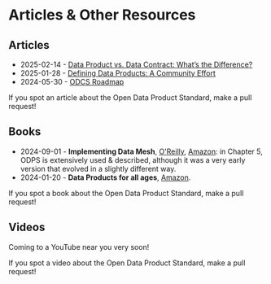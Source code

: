 # Articles & Other Resources

## Articles

* 2025-02-14 - [Data Product vs. Data Contract: What’s the Difference?](https://medium.com/data-mesh-learning/data-product-vs-data-contract-whats-the-difference-d39e82cf8ed3)
* 2025-01-28 - [Defining Data Products: A Community Effort](https://medium.com/data-mesh-learning/defining-data-products-a-community-effort-77363611e5c5)
* 2024-05-30 - [ODCS Roadmap](https://medium.com/abeadata/odcs-roadmap-9b9a17367af4)

If you spot an article about the Open Data Product Standard, make a pull request! 

## Books

* 2024-09-01 - **Implementing Data Mesh**, [O'Reilly](https://www.oreilly.com/library/view/implementing-data-mesh/9781098156213/), [Amazon](https://amzn.to/3ysN3Jf): in Chapter 5, ODPS is extensively used & described, although it was a very early version that evolved in a slightly different way.
* 2024-01-20 - **Data Products for all ages**, [Amazon](https://amzn.to/3Wl1My1).

If you spot a book about the Open Data Product Standard, make a pull request! 

## Videos

Coming to a YouTube near you very soon!

If you spot a video about the Open Data Product Standard, make a pull request! 
